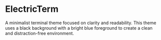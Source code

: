 # ElectricTerm
A minimalist terminal theme focused on clarity and readability. This theme uses a black background with a bright blue foreground to create a clean and distraction-free environment.
